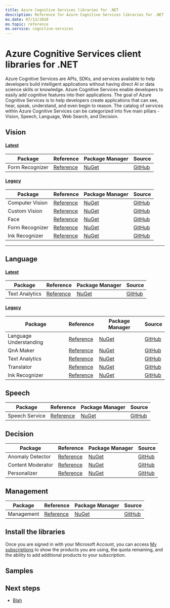 ```yaml
---
title: Azure Cognitive Services libraries for .NET
description: Reference for Azure Cognitive Services libraries for .NET
ms.date: 07/13/2020
ms.topic: reference
ms.service: cognitive-services
---
```


# Azure Cognitive Services client libraries for .NET

Azure Cognitive Services are APIs, SDKs, and services available to help developers build intelligent applications without having direct AI or data science skills or knowledge. Azure Cognitive Services enable developers to easily add cognitive features into their applications. The goal of Azure Cognitive Services is to help developers create applications that can see, hear, speak, understand, and even begin to reason. The catalog of services within Azure Cognitive Services can be categorized into five main pillars - Vision, Speech, Language, Web Search, and Decision.

## Vision

#### [Latest](#tab/latest)

|Package  |Reference  |Package Manager  |Source  |
|---------|---------|---------|---------|
|Form Recognizer | [Reference]() | [NuGet]()        | [GitHub]()       |


#### [Legacy](#tab/legacy)

|Package  |Reference  |Package Manager  |Source  |
|---------|---------|---------|---------|
|Computer Vision | [Reference](https://docs.microsoft.com/en-us/dotnet/api/overview/azure/cognitiveservices/client/computervision?view=azure-dotnet) | [NuGet]()        | [GitHub]() |
|Custom Vision   | [Reference](https://docs.microsoft.com/en-us/dotnet/api/overview/azure/cognitiveservices/client/customvision?view=azure-dotnet) | [NuGet]()        | [GitHub]()        |
|Face            | [Reference]() | [NuGet]()        | [GitHub]()        |
|Form Recognizer | [Reference]() | [NuGet]()        | [GitHub]()       |
|Ink Recognizer  | [Reference]() | [NuGet]()        | [GitHub]()        |

---

## Language

#### [Latest](#tab/latest)

|Package  |Reference  |Package Manager  |Source  |
|---------|---------|---------|---------|
|Text Analytics | [Reference]() | [NuGet]()        | [GitHub]()       |


#### [Legacy](#tab/legacy)

|Package  |Reference  |Package Manager  |Source  |
|---------|---------|---------|---------|
|Language Understanding | [Reference]() | [NuGet]()  | [GitHub]()        |
|QnA Maker              | [Reference]() | [NuGet]()  | [GitHub]()        |
|Text Analytics         | [Reference]() | [NuGet]()  | [GitHub]()        |
|Translator             | [Reference]() | [NuGet]()  | [GitHub]()        |
|Ink Recognizer         | [Reference]() | [NuGet]()  | [GitHub]()        |

## Speech

|Package  |Reference  |Package Manager  |Source  |
|---------|---------|---------|---------|
|Speech Service   | [Reference]() | [NuGet]()        | [GitHub]()        |

## Decision

|Package  |Reference  |Package Manager  |Source  |
|---------|---------|---------|---------|
|Anomaly Detector  | [Reference]()        | [NuGet]()        | [GitHub]()        |
|Content Moderator | [Reference]()        | [NuGet]()        | [GitHub]()        |
|Personalizer      | [Reference]()        | [NuGet]()        | [GitHub]()        |

## Management

|Package  |Reference  |Package Manager  |Source  |
|---------|---------|---------|---------|
|Management   | [Reference]()        |  [NuGet]()        | [GitHub]() |

## Install the libraries

Once you are signed in with your Microsoft Account, you can access [My subscriptions](https://www.microsoft.com/cognitive-services/subscriptions "My subscriptions") to show the products you are using, the quota remaining, and the ability to add additional products to your subscription.

## Samples

## Next steps

* [Blah](cognitive-services-apis-create-account.md)
